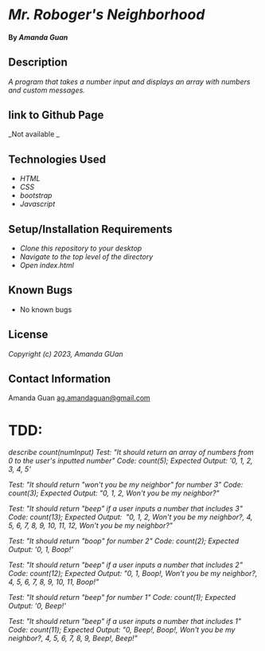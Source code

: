 # _Mr. Roboger's Neighborhood_

#### By _**Amanda Guan**_

## Description

_A program that takes a number input and displays an array with numbers and custom messages._

## link to Github Page

_Not available _

## Technologies Used

- _HTML_
- _CSS_
- _bootstrap_
- _Javascript_

## Setup/Installation Requirements

- _Clone this repository to your desktop_
- _Navigate to the top level of the directory_
- _Open index.html_

## Known Bugs

- No known bugs

## License

_Copyright (c) 2023, Amanda GUan_

## Contact Information

Amanda Guan <ag.amandaguan@gmail.com>

# TDD:

_describe count(numInput)_
_Test: "It should return an array of numbers from 0 to the user's inputted number"_
_Code: count(5);_
_Expected Output: '0, 1, 2, 3, 4, 5'_

_Test: "It should return "won't you be my neighbor" for number 3"_
_Code: count(3);_
_Expected Output: "0, 1, 2, Won't you be my neighbor?"_

_Test: "It should return "beep" if a user inputs a number that includes 3"_
_Code: count(13);_
_Expected Output:  "0, 1, 2, Won't you be my neighbor?, 4, 5, 6, 7, 8, 9, 10, 11, 12, Won't you be my neighbor?"_

_Test: "It should return "boop" for number 2"_
_Code: count(2);_
_Expected Output: '0, 1, Boop!'_

_Test: "It should return "beep" if a user inputs a number that includes 2"_
_Code: count(12);_
_Expected Output: "0, 1, Boop!, Won't you be my neighbor?, 4, 5, 6, 7, 8, 9, 10, 11, Boop!"_

_Test: "It should return "beep" for number 1"_
_Code: count(1);_
_Expected Output: '0, Beep!'_

_Test: "It should return "beep" if a user inputs a number that includes 1"_
_Code: count(11);_
_Expected Output: "0, Beep!, Boop!, Won't you be my neighbor?, 4, 5, 6, 7, 8, 9, Beep!, Beep!"_
